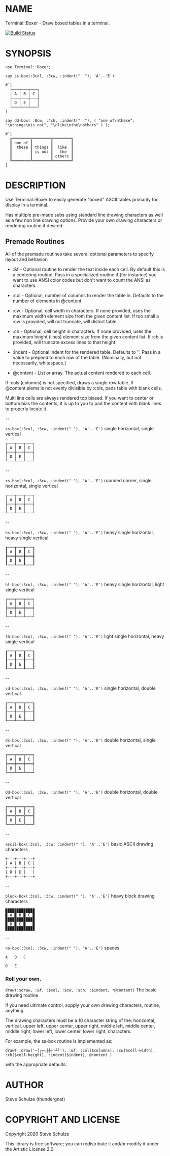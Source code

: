 NAME
====

Terminal::Boxer - Draw boxed tables in a terminal.

[![Build Status](https://travis-ci.org/thundergnat/Terminal-Boxer.svg?branch=master)](https://travis-ci.org/thundergnat/Terminal-Boxer)

SYNOPSIS
========

```perl6
use Terminal::Boxer;

say ss-box(:3col, :3cw, :indent("  "), 'A'..'E')

#`[
  ┌───┬───┬───┐
  │ A │ B │ C │
  ├───┼───┼───┤
  │ D │ E │   │
  └───┴───┴───┘
]

say dd-box( :8cw, :4ch, :indent("  "), ( "one of\nthese", "\nthings\nis not", "\nlike\nthe\nothers" ) );

#`[
  ╔════════╦════════╦════════╗
  ║ one of ║        ║        ║
  ║  these ║ things ║  like  ║
  ║        ║ is not ║   the  ║
  ║        ║        ║ others ║
  ╚════════╩════════╩════════╝
]
```

DESCRIPTION
===========

Use Terminal::Boxer to easily generate "boxed" ASCII tables primarily for display in a terminal.

Has multiple pre-made subs using standard line drawing characters as well as a few non line drawing options. Provide your own drawing characters or rendering routine if desired.

Premade Routines
----------------

All of the premade routines take several optional parameters to specify layout and behavior:

  * :&f - Optional routine to render the text inside each cell. By default this is a centering routine. Pass in a specialized routine if (for instance) you want to use ANSI color codes but don't want to count the ANSI as characters.

  * :col - Optional, number of columns to render the table in. Defaults to the number of elements in @content.

  * :cw - Optional, cell width in characters. If none provided, uses the maximum width element size from the given content list. If too small a :cw is provided, will not truncate, will distort table.

  * :ch - Optional, cell height in characters. If none provided, uses the maximum height (lines) element size from the given content list. If :ch is provided, will truncate excess lines to that height.

  * :indent - Optional indent for the rendered table. Defaults to ''. Pass in a value to prepend to each row of the table. (Nominally, but not necessarily, whitespace.)

  * @content - List or array. The actual content rendered to each cell.

If :cols (columns) is not specified, draws a single row table. If @content.elems is not evenly divisible by :cols, pads table with blank cells.

Multi line cells are always rendered top biased. If you want to center or bottom bias the contents, it is up to you to pad the content with blank lines to properly locate it.

--

`ss-box(:3col, :3cw, :indent(" "), 'A'..'E')` single horizontal, single vertical

    ┌───┬───┬───┐
    │ A │ B │ C │
    ├───┼───┼───┤
    │ D │ E │   │
    └───┴───┴───┘

--

`rs-box(:3col, :3cw, :indent(" "), 'A'..'E')` rounded corner, single horizontal, single vertical

    ╭───┬───┬───╮
    │ A │ B │ C │
    ├───┼───┼───┤
    │ D │ E │   │
    ╰───┴───┴───╯

--

`hs-box(:3col, :3cw, :indent(" "), 'A'..'E')` heavy single horizontal, heavy single vertical

    ┏━━━┳━━━┳━━━┓
    ┃ A ┃ B ┃ C ┃
    ┣━━━╋━━━╋━━━┫
    ┃ D ┃ E ┃   ┃
    ┗━━━┻━━━┻━━━┛

--

`hl-box(:3col, :3cw, :indent(" "), 'A'..'E')` heavy single horizontal, light single vertical

    ┍━━━┯━━━┯━━━┑
    │ A │ B │ C │
    ┝━━━┿━━━┿━━━┥
    │ D │ E │   │
    ┕━━━┷━━━┷━━━┙

--

`lh-box(:3col, :3cw, :indent(" "), 'A'..'E')` light single horizontal, heavy single vertical

    ┎───┰───┰───┒
    ┃ A ┃ B ┃ C ┃
    ┠───╂───╂───┨
    ┃ D ┃ E ┃   ┃
    ┖───┸───┸───┚

--

`sd-box(:3col, :3cw, :indent(" "), 'A'..'E')` single horizontal, double vertical

    ╓───╥───╥───╖
    ║ A ║ B ║ C ║
    ╟───╫───╫───╢
    ║ D ║ E ║   ║
    ╙───╨───╨───╜

--

`ds-box(:3col, :3cw, :indent(" "), 'A'..'E')` double horizontal, single vertical

    ╒═══╤═══╤═══╕
    │ A │ B │ C │
    ╞═══╪═══╪═══╡
    │ D │ E │   │
    ╘═══╧═══╧═══╛

--

`dd-box(:3col, :3cw, :indent(" "), 'A'..'E')` double horizontal, double vertical

    ╔═══╦═══╦═══╗
    ║ A ║ B ║ C ║
    ╠═══╬═══╬═══╣
    ║ D ║ E ║   ║
    ╚═══╩═══╩═══╝

--

`ascii-box(:3col, :3cw, :indent(" "), 'A'..'E')` basic ASCII drawing characters

    +---+---+---+
    | A | B | C |
    +---+---+---+
    | D | E |   |
    +---+---+---+

--

`block-box(:3col, :3cw, :indent(" "), 'A'..'E')` heavy block drawing characters

    ▉▉▉▉▉▉▉▉▉▉▉▉▉
    ▉ A ▉ B ▉ C ▉
    ▉▉▉▉▉▉▉▉▉▉▉▉▉
    ▉ D ▉ E ▉   ▉
    ▉▉▉▉▉▉▉▉▉▉▉▉▉

--

`no-box(:3col, :3cw, :indent(" "), 'A'..'E')` spaces

    A   B   C

    D   E

### Roll your own.

`draw(:$draw, :&f, :$col, :$cw, :$ch, :$indent, *@content)` The basic drawing routine

If you need ultimate control, supply your own drawing characters, routine, anything.

The drawing characters must be a 10 character string of the: horizontal, vertical, upper left, upper center, upper right, middle left, middle center, middle right, lower left, lower center, lower right, characters.

For example, the ss-box routine is implemented as:

`draw( :draw('─│┌┬┐├┼┤└┴┘'), :&f, :col($columns), :cw($cell-width), :ch($cell-height), :indent($indent), @content )`

with the appropriate defaults.

AUTHOR
======

Steve Schulze (thundergnat)

COPYRIGHT AND LICENSE
=====================

Copyright 2020 Steve Schulze

This library is free software; you can redistribute it and/or modify it under the Artistic License 2.0.

